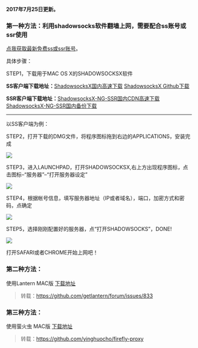 **2017年7月25日更新。**

### 第一种方法：利用shadowsocks软件翻墙上网，需要配合ss账号或ssr使用

[点我获取最新免费ss或ssr账号](https://github.com/Alvin9999/new-pac/wiki/ss%E5%85%8D%E8%B4%B9%E8%B4%A6%E5%8F%B7)。

具体步骤：

STEP1，下载用于MAC OS X的SHADOWSOCKSX软件 

**SS客户端下载地址：**[ShadowsocksX国内高速下载](http://yuweining.cn/t/SS-Mac-X.dmg) [ShadowsocksX Github下载](https://github.com/shadowsocks/shadowsocks-iOS/releases)

**SSR客户端下载地址：**[ShadowsocksX-NG-SSR国内CDN高速下载](https://shimo.im/api/file/b0Um2Js1mBoqeMV4/attachments/law3fwzlSi8JliNq)  [ShadowsocksX-NG-SSR国内备份下载](https://www.babel.cc/share.do?s=1540367796358713)  

***

以SS客户端为例：

STEP2，打开下载的DMG文件，将程序图标拖到右边的APPLICATIONS，安装完成

![](https://raw.githubusercontent.com/Alvin9999/pac2/master/MAC1.png)

STEP3，进入LAUNCHPAD，打开SHADOWSOCKSX,右上方出现程序图标，点击图标–“服务器”–“打开服务器设定”

![](https://raw.githubusercontent.com/Alvin9999/pac2/master/MAC2.png)

STEP4，根据帐号信息，填写服务器地址（IP或者域名），端口，加密方式和密码，点确定

![](https://raw.githubusercontent.com/Alvin9999/pac2/master/MAC3.png)

STEP5，选择刚刚配置好的服务器，点“打开SHADOWSOCKS”，DONE!

![](https://raw.githubusercontent.com/Alvin9999/pac2/master/MAC4.png)

打开SAFARI或者CHROME开始上网吧！

### 第二种方法：

使用Lantern MAC版 [下载地址](https://raw.githubusercontent.com/getlantern/lantern-binaries/master/lantern-installer.dmg)

> 转载：https://github.com/getlantern/forum/issues/833

### 第三种方法：

使用萤火虫 MAC版 [下载地址](https://github.com/yinghuocho/download/blob/master/firefly_darwin_amd64_install.dmg?raw=true)

> 转载：https://github.com/yinghuocho/firefly-proxy
